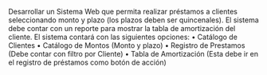 Desarrollar un Sistema Web que permita realizar préstamos a clientes seleccionando monto y plazo (los plazos deben ser quincenales). 
El sistema debe contar con un reporte para mostrar la tabla de amortización del cliente.
El sistema contará con las siguientes opciones:
•	Catálogo de Clientes
•	Catálogo de Montos (Monto y  plazo)
•	Registro de Prestamos (Debe contar con filtro por Cliente)
•	Tabla de Amortización (Esta debe ir en el registro de préstamos como botón de acción)
